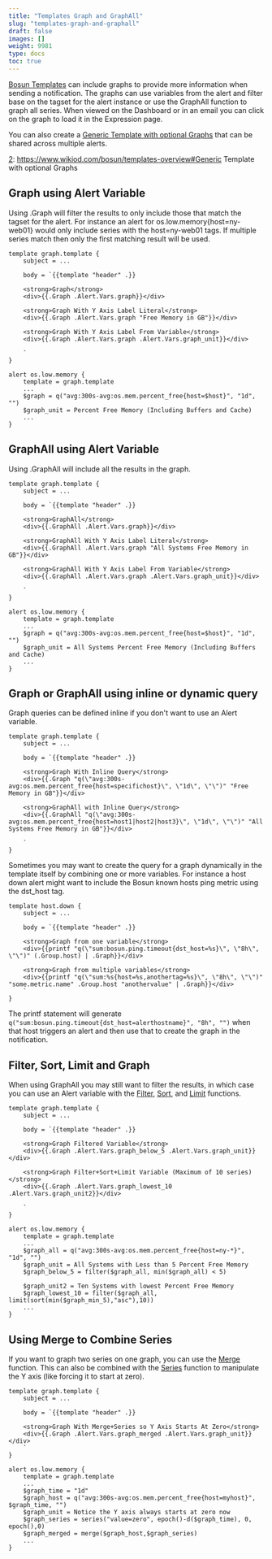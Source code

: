 ```yaml
---
title: "Templates Graph and GraphAll"
slug: "templates-graph-and-graphall"
draft: false
images: []
weight: 9981
type: docs
toc: true
---
```


[Bosun Templates][1] can include graphs to provide more information when sending a notification. The graphs can use variables from the alert and filter base on the tagset for the alert instance or use the GraphAll function to graph all series. When viewed on the Dashboard or in an email you can click on the graph to load it in the Expression page. 

You can also create a [Generic Template with optional Graphs][2] that can be shared across multiple alerts.


  [1]: https://bosun.org/configuration#template
  [2]: https://www.wikiod.com/bosun/templates-overview#Generic Template with optional Graphs

## Graph using Alert Variable
Using .Graph will filter the results to only include those that match the tagset for the alert. For instance an alert for os.low.memory{host=ny-web01} would only include series with the host=ny-web01 tags. If multiple series match then only the first matching result will be used.

<!-- language: lang-none -->
    template graph.template {
        subject = ...

        body = `{{template "header" .}}
    
        <strong>Graph</strong>
        <div>{{.Graph .Alert.Vars.graph}}</div>

        <strong>Graph With Y Axis Label Literal</strong>
        <div>{{.Graph .Alert.Vars.graph "Free Memory in GB"}}</div>

        <strong>Graph With Y Axis Label From Variable</strong>
        <div>{{.Graph .Alert.Vars.graph .Alert.Vars.graph_unit}}</div>

        `
    }

    alert os.low.memory {
        template = graph.template
        ...
        $graph = q("avg:300s-avg:os.mem.percent_free{host=$host}", "1d", "")
        $graph_unit = Percent Free Memory (Including Buffers and Cache)
        ...
    }

## GraphAll using Alert Variable
Using .GraphAll will include all the results in the graph.

<!-- language: lang-none -->
    template graph.template {
        subject = ...

        body = `{{template "header" .}}
    
        <strong>GraphAll</strong>
        <div>{{.GraphAll .Alert.Vars.graph}}</div>

        <strong>GraphAll With Y Axis Label Literal</strong>
        <div>{{.GraphAll .Alert.Vars.graph "All Systems Free Memory in GB"}}</div>

        <strong>GraphAll With Y Axis Label From Variable</strong>
        <div>{{.GraphAll .Alert.Vars.graph .Alert.Vars.graph_unit}}</div>

        `
    }

    alert os.low.memory {
        template = graph.template
        ...
        $graph = q("avg:300s-avg:os.mem.percent_free{host=$host}", "1d", "")
        $graph_unit = All Systems Percent Free Memory (Including Buffers and Cache)
        ...
    }

## Graph or GraphAll using inline or dynamic query
Graph queries can be defined inline if you don't want to use an Alert variable.

<!-- language: lang-none -->
    template graph.template {
        subject = ...

        body = `{{template "header" .}}
    
        <strong>Graph With Inline Query</strong>
        <div>{{.Graph "q(\"avg:300s-avg:os.mem.percent_free{host=specifichost}\", \"1d\", \"\")" "Free Memory in GB"}}</div>

        <strong>GraphAll with Inline Query</strong>
        <div>{{.GraphAll "q(\"avg:300s-avg:os.mem.percent_free{host=host1|host2|host3}\", \"1d\", \"\")" "All Systems Free Memory in GB"}}</div>

        `
    }

Sometimes you may want to create the query for a graph dynamically in the template itself by combining one or more variables. For instance a host down alert might want to include the Bosun known hosts ping metric using the dst_host tag.

<!-- language: lang-none -->
    template host.down {
        subject = ...

        body = `{{template "header" .}}
    
        <strong>Graph from one variable</strong>
        <div>{{printf "q(\"sum:bosun.ping.timeout{dst_host=%s}\", \"8h\", \"\")" (.Group.host) | .Graph}}</div>

        <strong>Graph from multiple variables</strong>
        <div>{{printf "q(\"sum:%s{host=%s,anothertag=%s}\", \"8h\", \"\")" "some.metric.name" .Group.host "anothervalue" | .Graph}}</div>
        `
    }

The printf statement will generate `q("sum:bosun.ping.timeout{dst_host=alerthostname}", "8h", "")` when that host triggers an alert and then use that to create the graph in the notification.

## Filter, Sort, Limit and Graph
When using GraphAll you may still want to filter the results, in which case you can use an Alert variable with the [Filter][1], [Sort][2], and [Limit][3] functions.

<!-- language: lang-none -->
    template graph.template {
        subject = ...

        body = `{{template "header" .}}
    
        <strong>Graph Filtered Variable</strong>
        <div>{{.Graph .Alert.Vars.graph_below_5 .Alert.Vars.graph_unit}}</div>

        <strong>Graph Filter+Sort+Limit Variable (Maximum of 10 series)</strong>
        <div>{{.Graph .Alert.Vars.graph_lowest_10 .Alert.Vars.graph_unit2}}</div>

        `
    }

    alert os.low.memory {
        template = graph.template
        ...
        $graph_all = q("avg:300s-avg:os.mem.percent_free{host=ny-*}", "1d", "")
        $graph_unit = All Systems with Less than 5 Percent Free Memory
        $graph_below_5 = filter($graph_all, min($graph_all) < 5)

        $graph_unit2 = Ten Systems with lowest Percent Free Memory
        $graph_lowest_10 = filter($graph_all, limit(sort(min($graph_min_5),"asc"),10))        
        ...
    }


  [1]: https://bosun.org/expressions#filterseriesset-numberset-seriesset
  [2]: https://bosun.org/expressions#sortnumberset-ascdesc-string-numberset
  [3]: https://bosun.org/expressions#limitnumberset-count-scalar-numberset

## Using Merge to Combine Series
If you want to graph two series on one graph, you can use the [Merge][1] function. This can also be combined with the [Series][2] function to manipulate the Y axis (like forcing it to start at zero).

<!-- language: lang-none -->
    template graph.template {
        subject = ...

        body = `{{template "header" .}}
    
        <strong>Graph With Merge+Series so Y Axis Starts At Zero</strong>
        <div>{{.Graph .Alert.Vars.graph_merged .Alert.Vars.graph_unit}}</div>
        `
    }

    alert os.low.memory {
        template = graph.template
        ...
        $graph_time = "1d"
        $graph_host = q("avg:300s-avg:os.mem.percent_free{host=myhost}", $graph_time, "")
        $graph_unit = Notice the Y axis always starts at zero now
        $graph_series = series("value=zero", epoch()-d($graph_time), 0, epoch(),0)
        $graph_merged = merge($graph_host,$graph_series)    
        ...
    }


  [1]: https://bosun.org/expressions#mergeseriesset-seriesset
  [2]: https://bosun.org/expressions#seriestagset-string-epoch-value--seriesset

